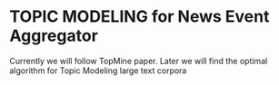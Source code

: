 # TOPIC MODELING for News Event Aggregator

Currently we will follow TopMine paper. Later we will find the optimal algorithm for Topic Modeling large text corpora


